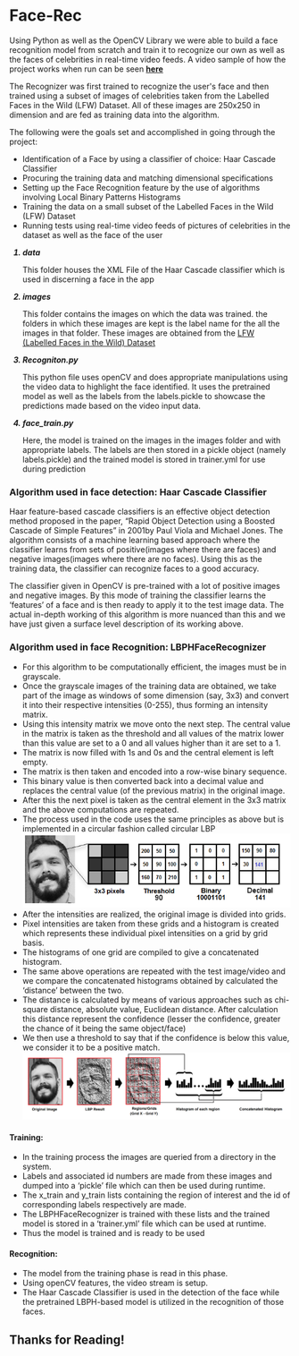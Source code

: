 # Face-Rec



Using Python as well as the OpenCV Library we were able to build a face recognition model from scratch and train it to recognize our own as well as the faces of celebrities in real-time video feeds. A video sample of how the project works when run can be seen <b><a href='https://drive.google.com/open?id=1YECsdJISEK1AIWVZ5NoQqeTmWYP2k5oe'>here</a></b>

The Recognizer was first trained to recognize the user's face and then trained using a subset of images of celebrities taken from the Labelled Faces in the Wild (LFW) Dataset. All of these images are 250x250 in dimension and are fed as training data into the algorithm. 

The following were the goals set and accomplished in going through the project:
<ul>
  <li>Identification of a Face by using a classifier of choice: Haar Cascade Classifier</li>
<li>Procuring the training data and matching dimensional specifications</li>
<li>Setting up the Face Recognition feature by the use of algorithms involving Local Binary Patterns Histograms</li>
<li>Training the data on a small subset of the Labelled Faces in the Wild (LFW) Dataset</li>
<li>Running tests using real-time video feeds of pictures of celebrities in the dataset as well as the face of the user</li>
  </ul>


<ol>
  <em><b><li>data</li></b></em>
  <p>This folder houses the XML File of the Haar Cascade classifier which is used in discerning a face in the app</p>
<em><b><li>images</li></b></em>
  <p>This folder contains the images on which the data was trained. the folders in which these images are kept is the label name for the all the images in that folder. These images are obtained from the <a href="http://vis-www.cs.umass.edu/lfw/">LFW (Labelled Faces in the Wild) Dataset</a></p>
<em><b><li>Recogniton.py</li></b></em>
  <p>This python file uses openCV and does appropriate manipulations using the video data to highlight the face identified. It uses the pretrained model as well as the labels from the labels.pickle to showcase the predictions made based on the video input data.</p>
<em><b><li>face_train.py</li></b></em>
  <p>Here, the model is trained on the images in the images folder and with appropriate labels. The labels are then stored in a pickle object (namely labels.pickle) and the trained model is stored in trainer.yml for use during prediction</p>
</ol>

<h3>Algorithm used in face detection: Haar Cascade Classifier</h3>

<p>Haar feature-based cascade classifiers is an effective object detection method proposed in the paper, “Rapid Object Detection using a Boosted Cascade of Simple Features” in 2001by Paul Viola and Michael Jones. The algorithm consists of a machine learning based approach where the classifier learns from sets of positive(images where there are faces) and negative images(images where there are no faces). Using this as the training data, the classifier can recognize faces to a good accuracy.</p>

<p>The classifier given in OpenCV is pre-trained with a lot of positive images and negative images. By this mode of training the classifier learns the ‘features’ of a face and is then ready to apply it to the test image data. The actual in-depth working of this algorithm is more nuanced than this and we have just given a surface level description of its working above.</p>

<h3>Algorithm used in face Recognition: LBPHFaceRecognizer</h3>
<ul>
<li>For this algorithm to be computationally efficient, the images must be in grayscale. </li>
<li>Once the grayscale images of the training data are obtained, we take part of the image as windows of some dimension (say, 3x3) and convert it into their respective intensities (0-255), thus forming an intensity matrix. </li>
<li>Using this intensity matrix we move onto the next step. The central value in the matrix is taken as the threshold and all values of the matrix lower than this value are set to a 0 and all values higher than it are set to a 1.</li>
<li>The matrix is now filled with 1s and 0s and the central element is left empty.</li> 
<li>The matrix is then taken and encoded into a row-wise binary sequence.</li>
<li>This binary value is then converted back into a decimal value and replaces the central value (of the previous matrix) in the original image.</li>
<li>After this the next pixel is taken as the central element in the 3x3 matrix and the above computations are repeated.</li>
<li>The process used in the code uses the same principles as above but is implemented in a circular fashion called circular LBP</li>

<img src="LBPH_1.png" alt="LBPH">

<li>After the intensities are realized, the original image is divided into grids.</li>
<li>Pixel intensities are taken from these grids and a histogram is created which represents these individual pixel intensities on a grid by grid basis.</li>
<li>The histograms of one grid are compiled to give a concatenated histogram.</li>
<li>The same above operations are repeated with the test image/video and we compare the concatenated histograms obtained by calculated the ‘distance’ between the two.</li>
<li>The distance is calculated by means of various approaches such as chi-square distance, absolute value, Euclidean distance. After calculation this distance represent the confidence (lesser the confidence, greater the chance of it being the same object/face)</li>
<li>We then use a threshold to say that if the confidence is below this value, we consider it to be a positive match.</li>
<img src="LBPH_2.png" alt="LBPH">
</ul>

<h4>Training:</h4>
  <ul>
<li>In the training process the images are queried from a directory in the system. </li>
<li>Labels and associated id numbers are made from these images and dumped into a ‘pickle’ file which can then be used during runtime.</li>
<li>The x_train and y_train lists containing the region of interest and the id of corresponding labels respectively are made.</li>
<li>The LBPHFaceRecognizer is trained with these lists and the trained model is stored in a ‘trainer.yml’ file which can be used at runtime.</li>
<li>Thus the model is trained and is ready to be used</li>
  </ul>
<h4>Recognition:</h4>
  <ul>
<li>The model from the training phase is read in this phase.</li>
<li>Using openCV features, the video stream is setup.</li>
<li>The Haar Cascade Classifier is used in the detection of the face while the pretrained LBPH-based model is utilized in the recognition of those faces. </li>
  </ul>
  
<h2>Thanks for Reading!</h2>
